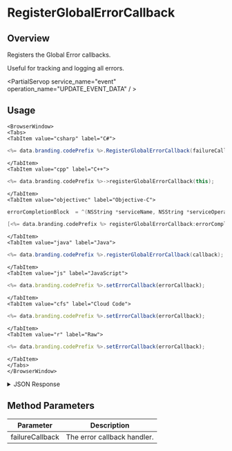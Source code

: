 # RegisterGlobalErrorCallback
## Overview
Registers the Global Error callbacks.

Useful for tracking and logging all errors.

<PartialServop service_name="event" operation_name="UPDATE_EVENT_DATA" / >

## Usage

```mdx-code-block
<BrowserWindow>
<Tabs>
<TabItem value="csharp" label="C#">
```

```csharp
<%= data.branding.codePrefix %>.RegisterGlobalErrorCallback(failureCallback);
```

```mdx-code-block
</TabItem>
<TabItem value="cpp" label="C++">
```

```cpp
<%= data.branding.codePrefix %>->registerGlobalErrorCallback(this);
```

```mdx-code-block
</TabItem>
<TabItem value="objectivec" label="Objective-C">
```

```objectivec
errorCompletionBlock  = ^(NSString *serviceName, NSString *serviceOperation, NSInteger statusCode, NSInteger reasonCode, NSString *jsonError, BCCallbackObject cbObject) { };

[<%= data.branding.codePrefix %> registerGlobalErrorCallback:errorCompletionBlock];
```

```mdx-code-block
</TabItem>
<TabItem value="java" label="Java">
```

```java
<%= data.branding.codePrefix %>.registerGlobalErrorCallback(callback);
```

```mdx-code-block
</TabItem>
<TabItem value="js" label="JavaScript">
```

```javascript
<%= data.branding.codePrefix %>.setErrorCallback(errorCallback);
```

```mdx-code-block
</TabItem>
<TabItem value="cfs" label="Cloud Code">
```

```javascript
<%= data.branding.codePrefix %>.setErrorCallback(errorCallback);
```

```mdx-code-block
</TabItem>
<TabItem value="r" label="Raw">
```

```javascript
<%= data.branding.codePrefix %>.setErrorCallback(errorCallback);
```

```mdx-code-block
</TabItem>
</Tabs>
</BrowserWindow>
```

<details>
<summary>JSON Response</summary>

```json
// FAILURE JSON
{
	"status": 403,
	"reason_code": 40300,
	"status_message": "Message describing failure",
	"severity": "ERROR"
}
```
</details>

## Method Parameters
Parameter | Description
--------- | -----------
failureCallback | The error callback handler.


